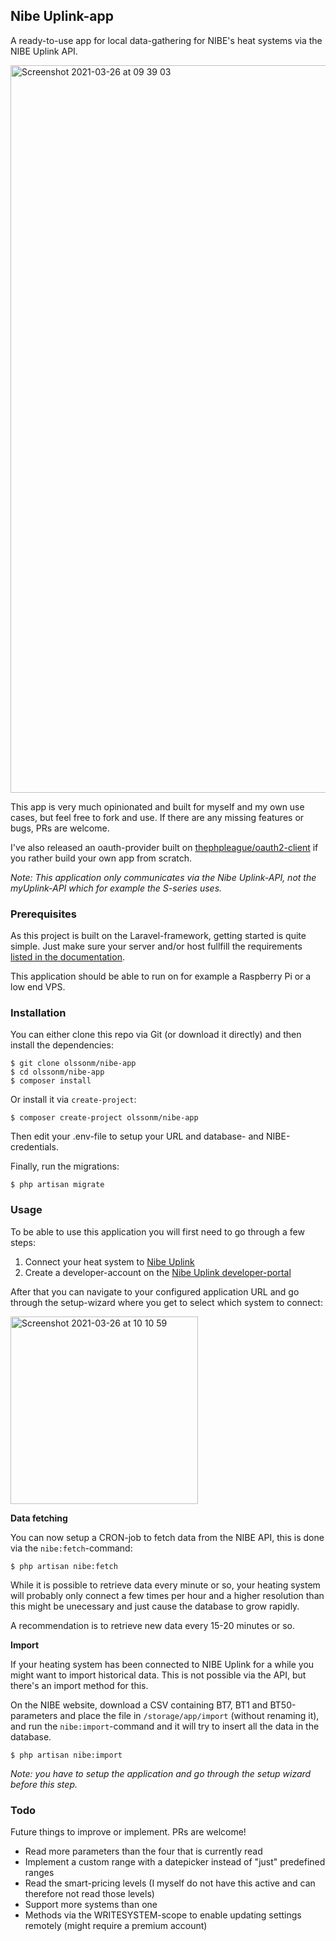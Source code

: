 ## Nibe Uplink-app

A ready-to-use app for local data-gathering for NIBE's heat systems via the NIBE Uplink API.

<img width="1164" alt="Screenshot 2021-03-26 at 09 39 03" src="https://user-images.githubusercontent.com/907114/112606094-4735ce80-8e18-11eb-9955-dba435aa2411.png">

This app is very much opinionated and built for myself and my own use cases, but feel free to fork and use. If there are any missing features or bugs, PRs are welcome.

I've also released an oauth-provider built on [thephpleague/oauth2-client](https://github.com/thephpleague/oauth2-client) if you rather build your own app from scratch.

*Note: This application only communicates via the Nibe Uplink-API, not the myUplink-API which for example the S-series uses.*

### Prerequisites

As this project is built on the Laravel-framework, getting started is quite simple. Just make sure your server and/or host fullfill the requirements [listed in the documentation](https://laravel.com/docs/8.x/deployment#server-requirements). 

This application should be able to run on for example a Raspberry Pi or a low end VPS.

### Installation

You can either clone this repo via Git (or download it directly) and then install the dependencies:

```
$ git clone olssonm/nibe-app
$ cd olssonm/nibe-app
$ composer install
```

Or install it via `create-project`:

```
$ composer create-project olssonm/nibe-app
```

Then edit your .env-file to setup your URL and database- and NIBE-credentials.

Finally, run the migrations:

```
$ php artisan migrate
```

### Usage

To be able to use this application you will first need to go through a few steps:

1. Connect your heat system to [Nibe Uplink](https://www.nibeuplink.com/)
2. Create a developer-account on the [Nibe Uplink developer-portal](https://api.nibeuplink.com/)

After that you can navigate to your configured application URL and go through the setup-wizard where you get to select which system to connect:

<img width="300" alt="Screenshot 2021-03-26 at 10 10 59" src="https://user-images.githubusercontent.com/907114/112609238-9a5d5080-8e1b-11eb-91ba-ab12ec9ca9cc.png">

**Data fetching**

You can now setup a CRON-job to fetch data from the NIBE API, this is done via the `nibe:fetch`-command:

```
$ php artisan nibe:fetch
```

While it is possible to retrieve data every minute or so, your heating system will probably only connect a few times per hour and a higher resolution than this might be unecessary and just cause the database to grow rapidly. 

A recommendation is to retrieve new data every 15-20 minutes or so.

**Import**

If your heating system has been connected to NIBE Uplink for a while you might want to import historical data. This is not possible via the API, but there's an import method for this.

On the NIBE website, download a CSV containing BT7, BT1 and BT50-parameters and place the file in `/storage/app/import` (without renaming it), and run the `nibe:import`-command and it will try to insert all the data in the database. 

```
$ php artisan nibe:import
```

*Note: you have to setup the application and go through the setup wizard before this step.*

### Todo

Future things to improve or implement. PRs are welcome!

- Read more parameters than the four that is currently read
- Implement a custom range with a datepicker instead of "just" predefined ranges
- Read the smart-pricing levels (I myself do not have this active and can therefore not read those levels)
- Support more systems than one
- Methods via the WRITESYSTEM-scope to enable updating settings remotely (might require a premium account)
